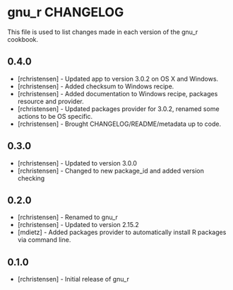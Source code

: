 gnu_r CHANGELOG
===============

This file is used to list changes made in each version of the gnu_r cookbook.

0.4.0
-----
- [rchristensen] - Updated app to version 3.0.2 on OS X and Windows.
- [rchristensen] - Added checksum to Windows recipe.
- [rchristensen] - Added documentation to Windows recipe, packages resource and provider.
- [rchristensen] - Updated packages provider for 3.0.2, renamed some actions to be OS specific.
- [rchristensen] - Brought CHANGELOG/README/metadata up to code.

0.3.0
-----
- [rchristensen] - Updated to version 3.0.0
- [rchristensen] - Changed to new package_id and added version checking

0.2.0
-----
- [rchristensen] - Renamed to gnu_r
- [rchristensen] - Updated to version 2.15.2
- [mdietz] - Added packages provider to automatically install R packages via command line.

0.1.0
-----
- [rchristensen] - Initial release of gnu_r
